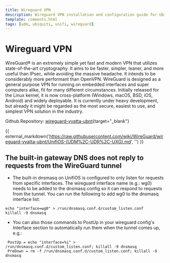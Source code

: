 ```yaml
---
title: Wireguard VPN
description: Wireguard VPN installation and configuration guide for Ubiquiti UniFi UDM, UDM PRO, UDR and UXG
template: comments.html
tags: [udm, ubiquiti, unifi, wireguard]
---
```


# Wireguard VPN

WireGuard® is an extremely simple yet fast and modern VPN that utilizes state-of-the-art cryptography. It aims to be faster, simpler, leaner, and more useful than IPsec, while avoiding the massive headache. It intends to be considerably more performant than OpenVPN. WireGuard is designed as a general purpose VPN for running on embedded interfaces and super computers alike, fit for many different circumstances. Initially released for the Linux kernel, it is now cross-platform (Windows, macOS, BSD, iOS, Android) and widely deployable. It is currently under heavy development, but already it might be regarded as the most secure, easiest to use, and simplest VPN solution in the industry.

Github Repository: [wireguard-vyatta-ubnt][wireguard-vyatta-ubnt-url]{target="\_blank"}

{{ external_markdown('https://raw.githubusercontent.com/wiki/WireGuard/wireguard-vyatta-ubnt/UnifiOS-(UDM%2C-UDR%2C-UXG).md', '') }}

## The built-in gateway DNS does not reply to requests from the WireGuard tunnel

- The built-in dnsmasq on UnifiOS is configured to only listen for requests from specific interfaces. The wireguard interface name (e.g.: wg0) needs to be added to the dnsmasq config so it can respond to requests from the tunnel. You can run the following to add wg0 to the dnsmasq interface list:

```shell
echo "interface=wg0" > /run/dnsmasq.conf.d/custom_listen.conf
killall -9 dnsmasq
```

- You can also those commands to PostUp in your wireguard config's Interface section to automatically run them when the tunnel comes up, e.g.:

```shell
 PostUp = echo "interface=%i" > /run/dnsmasq.conf.d/custom_listen.conf; killall -9 dnsmasq
 PreDown = rm -f /run/dnsmasq.conf.d/custom_listen.conf; killall -9 dnsmasq
```

<!-- appendices -->

<!-- urls -->

[wireguard-vyatta-ubnt-url]: https://github.com/WireGuard/wireguard-vyatta-ubnt 'wireguard-vyatta-ubnt Github Repository'

<!-- images -->

<!--css-->

<!-- end appendices -->
